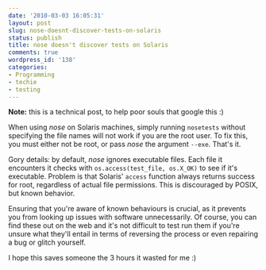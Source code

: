 ```yaml
---
date: '2010-03-03 16:05:31'
layout: post
slug: nose-doesnt-discover-tests-on-solaris
status: publish
title: nose doesn't discover tests on Solaris
comments: true
wordpress_id: '138'
categories:
- Programming
- techie
- testing
---
```


**Note:** this is a technical post, to help poor souls that google this :)

When using _nose_ on Solaris machines, simply running `nosetests` without specifying the file names will not work if you are the root user. To fix this, you must either not be root, or pass _nose_ the argument `--exe`. That's it.

Gory details: by default, _nose_ ignores executable files. Each file it encounters it checks with `os.access(test_file, os.X_OK)` to see if it's executable. Problem is that Solaris' `access` function always returns success for root, regardless of actual file permissions. This is discouraged by POSIX, but known behavior.

Ensuring that you're aware of known behaviours is crucial, as it prevents you from looking up issues with software unnecessarily. Of course, you can find these out on the web and it's not difficult to test run them if you're unsure what they'll entail in terms of reversing the process or even repairing a bug or glitch yourself.

I hope this saves someone the 3 hours it wasted for me :)
